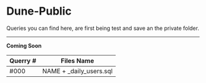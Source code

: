 # Dune-Public
Queries you can find here, are first being test and save an the private folder.

---
**Coming Soon**

| Querry # | Files Name |
| --- | --- |
| #000 | NAME + _daily_users.sql |
